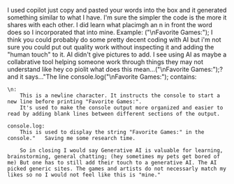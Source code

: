  I used copilot just copy and pasted your words into the box and it generated something similar to what I have.  I'm sure the simpler the code is the more it shares with each other.  I did learn what placimgh an n in front  the word does so I incorporated that into mine. Example: ("\nFavorite Games:"); I think you could probably  do some pretty decent coding with AI but i'm not sure you could put out quality work without inspecting it and adding the "human touch" to it. AI didn't give pictures to add. I see using AI as maybe a collabrative tool helping someone work through things they may not understand like hey co piolit what does this mean...("\nFavorite Games:");? and it says..."The line console.log("\nFavorite Games:"); contains:

    \n:
        This is a newline character. It instructs the console to start a new line before printing "Favorite Games:".
        It's used to make the console output more organized and easier to read by adding blank lines between different sections of the output.

    console.log:
        This is used to display the string "Favorite Games:" in the console."   Saving me some research time. 

        So in closing I would say Generative AI is valuable for learning, brainstorming, general chatting; (hey sometimes my pets get bored of me) But one has to still add their touch to a generative AI. The AI picked generic sites. The games and artists do not necessarly match my likes so no I would not feel like this is "mine."